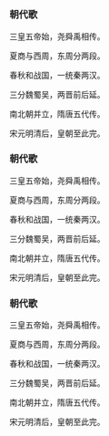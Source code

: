 # 

### 朝代歌

三皇五帝始，尧舜禹相传。

夏商与西周，东周分两段。

春秋和战国，一统秦两汉。

三分魏蜀吴，两晋前后延。

南北朝并立，隋唐五代传。

宋元明清后，皇朝至此完。



### 朝代歌

三皇五帝始，尧舜禹相传。

夏商与西周，东周分两段。

春秋和战国，一统秦两汉。

三分魏蜀吴，两晋前后延。

南北朝并立，隋唐五代传。

宋元明清后，皇朝至此完。



### 朝代歌

三皇五帝始，尧舜禹相传。

夏商与西周，东周分两段。

春秋和战国，一统秦两汉。

三分魏蜀吴，两晋前后延。

南北朝并立，隋唐五代传。

宋元明清后，皇朝至此完。
